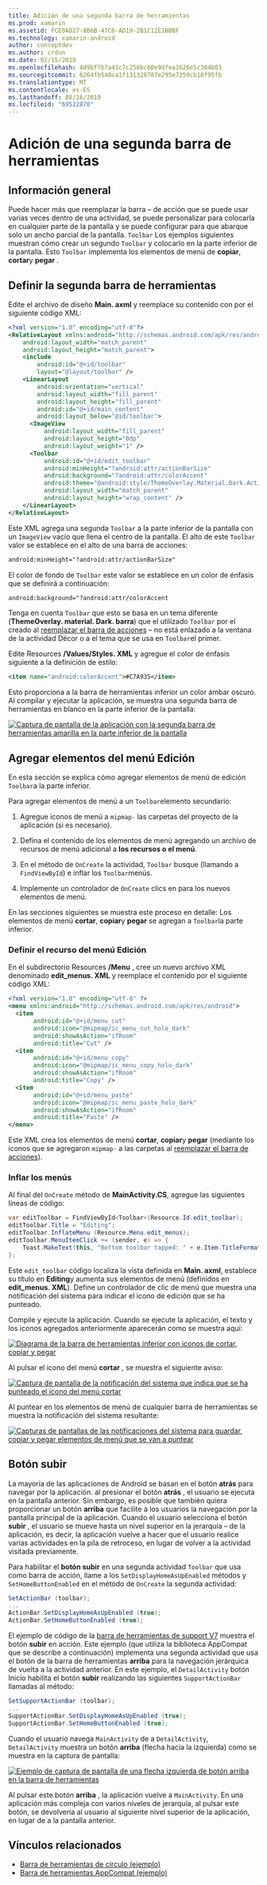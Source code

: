 ```yaml
---
title: Adición de una segunda barra de herramientas
ms.prod: xamarin
ms.assetid: FCE0AD27-8B6B-47C6-AD19-2B1C12E1BBBF
ms.technology: xamarin-android
author: conceptdev
ms.author: crdun
ms.date: 02/15/2018
ms.openlocfilehash: 4d9bf7b7a43c7c258bc60e9dfea1626e5c304b03
ms.sourcegitcommit: 6264fb540ca1f131328707e295e7259cb10f95fb
ms.translationtype: MT
ms.contentlocale: es-ES
ms.lasthandoff: 08/16/2019
ms.locfileid: "69522870"
---
```

# <a name="adding-a-second-toolbar"></a>Adición de una segunda barra de herramientas


## <a name="overview"></a>Información general 

Puede hacer más que reemplazar la barra &ndash; de acción que se puede usar varias veces dentro de una actividad, se puede personalizar para colocarla en cualquier parte de la pantalla y se puede configurar para que abarque solo un ancho parcial de la pantalla. `Toolbar` Los ejemplos siguientes muestran cómo crear un segundo `Toolbar` y colocarlo en la parte inferior de la pantalla. Esto `Toolbar` implementa los elementos de menú de **copiar**, **cortar**y **pegar** . 


## <a name="define-the-second-toolbar"></a>Definir la segunda barra de herramientas 

Edite el archivo de diseño **Main. axml** y reemplace su contenido con por el siguiente código XML:

```xml
<?xml version="1.0" encoding="utf-8"?>
<RelativeLayout xmlns:android="http://schemas.android.com/apk/res/android"
    android:layout_width="match_parent"
    android:layout_height="match_parent">
    <include
        android:id="@+id/toolbar"
        layout="@layout/toolbar" />
    <LinearLayout
        android:orientation="vertical"
        android:layout_width="fill_parent"
        android:layout_height="fill_parent"
        android:id="@+id/main_content"
        android:layout_below="@id/toolbar">
      <ImageView
          android:layout_width="fill_parent"
          android:layout_height="0dp"
          android:layout_weight="1" />
      <Toolbar
          android:id="@+id/edit_toolbar"
          android:minHeight="?android:attr/actionBarSize"
          android:background="?android:attr/colorAccent"
          android:theme="@android:style/ThemeOverlay.Material.Dark.ActionBar"
          android:layout_width="match_parent"
          android:layout_height="wrap_content" />
    </LinearLayout>
</RelativeLayout>
```

Este XML agrega una segunda `Toolbar` a la parte inferior de la pantalla con un `ImageView` vacío que llena el centro de la pantalla. El alto de este `Toolbar` valor se establece en el alto de una barra de acciones: 

```xml
android:minHeight="?android:attr/actionBarSize"
```

El color de fondo de `Toolbar` este valor se establece en un color de énfasis que se definirá a continuación:

```xml
android:background="?android:attr/colorAccent
```

Tenga en cuenta `Toolbar` que esto se basa en un tema diferente (**ThemeOverlay. material. Dark. barra**) que el utilizado `Toolbar` por el creado al [reemplazar el barra de acciones](~/android/user-interface/controls/tool-bar/replacing-the-action-bar.md) &ndash; no está enlazado a la ventana de la actividad Décor o a el tema que se usa en `Toolbar`el primer.

Edite Resources **/Values/Styles. XML** y agregue el color de énfasis siguiente a la definición de estilo: 

```xml
<item name="android:colorAccent">#C7A935</item>
```

Esto proporciona a la barra de herramientas inferior un color ámbar oscuro. Al compilar y ejecutar la aplicación, se muestra una segunda barra de herramientas en blanco en la parte inferior de la pantalla: 

[![Captura de pantalla de la aplicación con la segunda barra de herramientas amarilla en la parte inferior de la pantalla](adding-a-second-toolbar-images/01-second-toolbar-sml.png)](adding-a-second-toolbar-images/01-second-toolbar.png#lightbox)


 
## <a name="add-edit-menu-items"></a>Agregar elementos del menú Edición 

En esta sección se explica cómo agregar elementos de menú de edición `Toolbar`a la parte inferior. 

Para agregar elementos de menú a un `Toolbar`elemento secundario: 

1. Agregue iconos de menú a `mipmap-` las carpetas del proyecto de la aplicación (si es necesario).

2. Defina el contenido de los elementos de menú agregando un archivo de recursos de menú adicional a **los recursos o el menú**. 

3. En el método de `OnCreate` la actividad, `Toolbar` busque (llamando a `FindViewById`) e inflar los `Toolbar`menús.

4. Implemente un controlador de `OnCreate` clics en para los nuevos elementos de menú. 

En las secciones siguientes se muestra este proceso en detalle: Los elementos de menú **cortar**, **copiar**y **pegar** se agregan a `Toolbar`la parte inferior. 



### <a name="define-the-edit-menu-resource"></a>Definir el recurso del menú Edición

En el subdirectorio Resources **/Menu** , cree un nuevo archivo XML denominado **edit_menus. XML** y reemplace el contenido por el siguiente código XML:

```xml
<?xml version="1.0" encoding="utf-8" ?>
<menu xmlns:android="http://schemas.android.com/apk/res/android">
  <item
       android:id="@+id/menu_cut"
       android:icon="@mipmap/ic_menu_cut_holo_dark"
       android:showAsAction="ifRoom"
       android:title="Cut" />
  <item
       android:id="@+id/menu_copy"
       android:icon="@mipmap/ic_menu_copy_holo_dark"
       android:showAsAction="ifRoom"
       android:title="Copy" />
  <item
       android:id="@+id/menu_paste"
       android:icon="@mipmap/ic_menu_paste_holo_dark"
       android:showAsAction="ifRoom"
       android:title="Paste" />
</menu>
```

Este XML crea los elementos de menú **cortar**, **copiar**y **pegar** (mediante los iconos que se agregaron `mipmap-` a las carpetas al [reemplazar el barra de acciones](~/android/user-interface/controls/tool-bar/replacing-the-action-bar.md)).



### <a name="inflate-the-menus"></a>Inflar los menús

Al final del `OnCreate` método de **MainActivity.CS**, agregue las siguientes líneas de código: 

```csharp
var editToolbar = FindViewById<Toolbar>(Resource.Id.edit_toolbar);
editToolbar.Title = "Editing";
editToolbar.InflateMenu (Resource.Menu.edit_menus);
editToolbar.MenuItemClick += (sender, e) => {
    Toast.MakeText(this, "Bottom toolbar tapped: " + e.Item.TitleFormatted, ToastLength.Short).Show();
};
```

Este `edit_toolbar` código localiza la vista definida en **Main. axml**, establece su título en **Editing**y aumenta sus elementos de menú (definidos en **edit_menus. XML**). Define un controlador de clic de menú que muestra una notificación del sistema para indicar el icono de edición que se ha punteado. 

Compile y ejecute la aplicación. Cuando se ejecute la aplicación, el texto y los iconos agregados anteriormente aparecerán como se muestra aquí: 

[![Diagrama de la barra de herramientas inferior con iconos de cortar, copiar y pegar](adding-a-second-toolbar-images/02-bottom-toolbar-sml.png)](adding-a-second-toolbar-images/02-bottom-toolbar.png#lightbox)

Al pulsar el icono del menú **cortar** , se muestra el siguiente aviso: 

[![Captura de pantalla de la notificación del sistema que indica que se ha punteado el icono del menú cortar](adding-a-second-toolbar-images/03-bottom-tapped-sml.png)](adding-a-second-toolbar-images/03-bottom-tapped.png#lightbox)

Al puntear en los elementos de menú de cualquier barra de herramientas se muestra la notificación del sistema resultante: 

[![Capturas de pantallas de las notificaciones del sistema para guardar, copiar y pegar elementos de menú que se van a puntear](adding-a-second-toolbar-images/04-menu-action-sml.png)](adding-a-second-toolbar-images/04-menu-action.png#lightbox)



## <a name="the-up-button"></a>Botón subir 

La mayoría de las aplicaciones de Android se basan en el botón **atrás** para navegar por la aplicación. al presionar el botón **atrás** , el usuario se ejecuta en la pantalla anterior.
Sin embargo, es posible que también quiera proporcionar un botón **arriba** que facilite a los usuarios la navegación por la pantalla principal de la aplicación. Cuando el usuario selecciona el botón **subir** , el usuario se mueve hasta un nivel superior en la jerarquía &ndash; de la aplicación, es decir, la aplicación vuelve a hacer que el usuario realice varias actividades en la pila de retroceso, en lugar de volver a la actividad visitada previamente. 

Para habilitar el **botón subir** en una segunda actividad `Toolbar` que usa como barra de acción, llame a los `SetDisplayHomeAsUpEnabled` métodos y `SetHomeButtonEnabled` en el método de `OnCreate` la segunda actividad:

```csharp
SetActionBar (toolbar);
...
ActionBar.SetDisplayHomeAsUpEnabled (true);
ActionBar.SetHomeButtonEnabled (true);
```

El ejemplo de código de la [barra de herramientas de support V7](https://docs.microsoft.com/samples/xamarin/monodroid-samples/supportv7-appcompat-toolbar) muestra el botón **subir** en acción. Este ejemplo (que utiliza la biblioteca AppCompat que se describe a continuación) implementa una segunda actividad que usa el botón de la barra de herramientas **arriba** para la navegación jerárquica de vuelta a la actividad anterior. En este ejemplo, el `DetailActivity` botón Inicio habilita el botón **subir** realizando las siguientes `SupportActionBar` llamadas al método: 

```csharp
SetSupportActionBar (toolbar);
...
SupportActionBar.SetDisplayHomeAsUpEnabled (true);
SupportActionBar.SetHomeButtonEnabled (true);
```

Cuando el usuario navega `MainActivity` de a `DetailActivity`, `DetailActivity` muestra un botón **arriba** (flecha hacia la izquierda) como se muestra en la captura de pantalla:

[![Ejemplo de captura de pantalla de una flecha izquierda de botón arriba en la barra de herramientas](adding-a-second-toolbar-images/05-up-button-sml.png)](adding-a-second-toolbar-images/05-up-button.png#lightbox)

Al pulsar este botón **arriba** , la aplicación vuelve a `MainActivity`. En una aplicación más compleja con varios niveles de jerarquía, al pulsar este botón, se devolvería al usuario al siguiente nivel superior de la aplicación, en lugar de a la pantalla anterior. 



## <a name="related-links"></a>Vínculos relacionados

- [Barra de herramientas de círculo (ejemplo)](https://docs.microsoft.com/samples/xamarin/monodroid-samples/android50-toolbar)
- [Barra de herramientas AppCompat (ejemplo)](https://docs.microsoft.com/samples/xamarin/monodroid-samples/supportv7-appcompat-toolbar)
